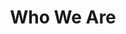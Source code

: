 ---
title: Who We Are
menu: main
weight: 200
contentText: "**Hi**"
individuals:
    - name: Akshay Mehra
type: "whoWeAre"
---